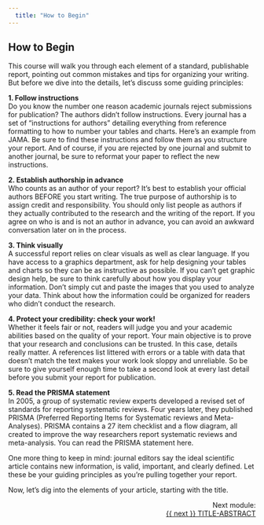 ```yaml
---
  title: "How to Begin"
---
```


## How to Begin

This course will walk you through each element of a standard, publishable report, pointing out common mistakes and tips for organizing your writing. But before we dive into the details, let’s discuss some guiding principles:


**1. Follow instructions**<br>
Do you know the number one reason academic journals reject submissions for publication? The authors didn’t follow instructions. Every journal has a set of “instructions for authors” detailing everything from reference formatting to how to number your tables and charts. Here’s an example from JAMA. Be sure to find these instructions and follow them as you structure your report. And of course, if you are rejected by one journal and submit to another journal, be sure to reformat your paper to reflect the new instructions.

**2. Establish authorship in advance**<br>
Who counts as an author of your report? It’s best to establish your official authors BEFORE you start writing. The true purpose of authorship is to assign credit and responsibility. You should only list people as authors if they actually contributed to the research and the writing of the report. If you agree on who is and is not an author in advance, you can avoid an awkward conversation later on in the process.

**3. Think visually**<br>
A successful report relies on clear visuals as well as clear language. If you have access to a graphics department, ask for help designing your tables and charts so they can be as instructive as possible. If you can’t get graphic design help, be sure to think carefully about how you display your information. Don’t simply cut and paste the images that you used to analyze your data. Think about how the information could be organized for readers who didn’t conduct the research.  

**4. Protect your credibility: check your work!**<br>
Whether it feels fair or not, readers will judge you and your academic abilities based on the quality of your report. Your main objective is to prove that your research and conclusions can be trusted. In this case, details really matter. A references list littered with errors or a table with data that doesn’t match the text makes your work look sloppy and unreliable. So be sure to give yourself enough time to take a second look at every last detail before you submit your report for publication.  

**5. Read the PRISMA statement**<br>
In 2005, a group of systematic review experts developed a revised set of standards for reporting systematic reviews. Four years later, they published PRISMA (Preferred Reporting Items for Systematic reviews and Meta-Analyses). PRISMA contains a 27 item checklist and a flow diagram, all created to improve the way researchers report systematic reviews and meta-analysis. You can read the PRISMA statement here. 

One more thing to keep in mind: journal editors say the ideal scientific article contains new information, is valid, important, and clearly defined. Let these be your guiding principles as you’re pulling together your report. 

Now, let’s dig into the elements of your article, starting with the title.

<div class="pagination-section" style="text-align: right">
			<div class="title">
				Next module:
			</div>
			<a rel="next" class="next" href="{{ site.baseurl }}/modules/title-abstract/title-abstract/"> {{ next }} TITLE-ABSTRACT
			</a>
		</div>


